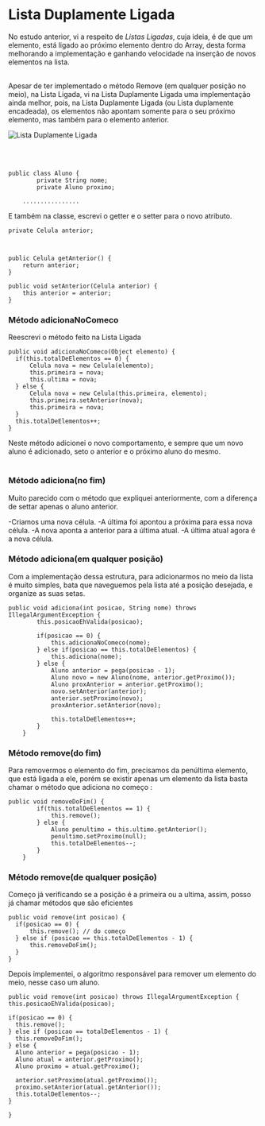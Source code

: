 <h1>Lista Duplamente Ligada</h1>

No estudo anterior, vi a respeito de *Listas Ligadas*, cuja ideia, é de que um elemento, está ligado ao próximo elemento dentro do Array, desta forma melhorando a implementação e ganhando velocidade na inserção de novos elementos na lista.<br><br>

Apesar de ter implementado o método Remove (em qualquer posição no meio), na Lista Ligada, vi na Lista Duplamente Ligada uma implementação ainda melhor, pois, na Lista Duplamente Ligada (ou Lista duplamente encadeada), os elementos não apontam somente para o seu próximo elemento, mas também para o elemento anterior.

![Lista Duplamente Ligada](http://www.monzy.com/intro/doublell.jpg)

<br><br>

```
public class Aluno {
		private String nome;
		private Aluno proximo;

    ................

```

E também na classe, escrevi o getter e o setter para o novo atributo.<br>

````
private Celula anterior;



public Celula getAnterior() {
    return anterior;
}

public void setAnterior(Celula anterior) {
    this anterior = anterior;
}
````
<h3>Método adicionaNoComeco</h3>

Reescrevi o método feito na Lista Ligada

```
public void adicionaNoComeco(Object elemento) {
  if(this.totalDeElementos == 0) {
      Celula nova = new Celula(elemento);
      this.primeira = nova;
      this.ultima = nova;
  } else {
      Celula nova = new Celula(this.primeira, elemento);
      this.primeira.setAnterior(nova);
      this.primeira = nova;
  }
  this.totalDeElementos++;
}
```

Neste método adicionei o novo comportamento, e sempre que um novo aluno é adicionado, seto o anterior e o próximo aluno do mesmo. <br><br>

<h3>Método adiciona(no fim)</h3>

Muito parecido com o método que expliquei anteriormente, com a diferença de settar apenas o aluno anterior.<br>

-Criamos uma nova célula.
-A última foi apontou a próxima para essa nova célula.
-A nova aponta a anterior para a última atual.
-A última atual agora é a nova célula.

<h3>Método adiciona(em qualquer posição)</h3>

Com a implementação dessa estrutura, para adicionarmos no meio da lista é muito simples, bata que naveguemos pela lista até a posição desejada, e organize as suas setas.

```
public void adiciona(int posicao, String nome) throws IllegalArgumentException {
		this.posicaoEhValida(posicao);

		if(posicao == 0) {
			this.adicionaNoComeco(nome);
		} else if(posicao == this.totalDeElementos) {
			this.adiciona(nome);
		} else {
			Aluno anterior = pega(posicao - 1);
			Aluno novo = new Aluno(nome, anterior.getProximo());
			Aluno proxAnterior = anterior.getProximo();
			novo.setAnterior(anterior);
			anterior.setProximo(novo);
			proxAnterior.setAnterior(novo);

			this.totalDeElementos++;
		}
	}
```

<h3> Método remove(do fim)</h3>


Para removermos o elemento do fim, precisamos da penúltima elemento, que está ligada a ele, porém se existir apenas um elemento da lista basta chamar o método que adiciona no começo :

```
public void removeDoFim() {
		if(this.totalDeElementos == 1) {
			this.remove();
		} else {
			Aluno penultimo = this.ultimo.getAnterior();
			penultimo.setProximo(null);
			this.totalDeElementos--;
		}
	}
```
<h3> Método remove(de qualquer posição)</h3>


Começo já verificando se a posição é a primeira ou a ultima, assim, posso já chamar métodos que são eficientes

```
public void remove(int posicao) {
  if(posicao == 0) {
      this.remove(); // do começo
  } else if (posicao == this.totalDeElementos - 1) {
      this.removeDoFim();
  }
}
```

Depois implementei, o algoritmo responsável para remover um elemento do meio, nesse caso um aluno.

```
public void remove(int posicao) throws IllegalArgumentException {
this.posicaoEhValida(posicao);

if(posicao == 0) {
  this.remove();
} else if (posicao == totalDeElementos - 1) {
  this.removeDoFim();
} else {
  Aluno anterior = pega(posicao - 1);
  Aluno atual = anterior.getProximo();
  Aluno proximo = atual.getProximo();

  anterior.setProximo(atual.getProximo());
  proximo.setAnterior(atual.getAnterior());
  this.totalDeElementos--;
}

}
```
